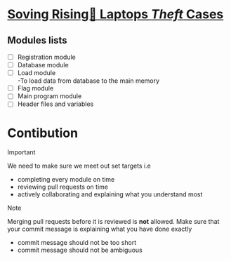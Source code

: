 # <ins>Soving Rising🚀 Laptops ***Theft*** Cases</ins></br>
## Modules lists</br>
- [ ] Registration module</br>
- [ ] Database module</br>
- [ ] Load module</br>
     -To load data from database to the main memory</br>
- [ ] Flag module</br>
- [ ] Main program module</br>
- [ ] Header files and variables</br>
# Contibution</br>
> [!IMPORTANT]
> We need to make sure we meet out set targets i.e</br>
>   - completing every module on time
>   - reviewing pull requests on time
>   - actively collaborating and explaining what you understand most</br>

> [!NOTE]
> Merging pull requests before it is reviewed is **not** allowed. 
> Make sure that your commit message is explaining what you have done exactly</br>
>   - commit message should not be too short
>   - commit message should not be ambiguous 
